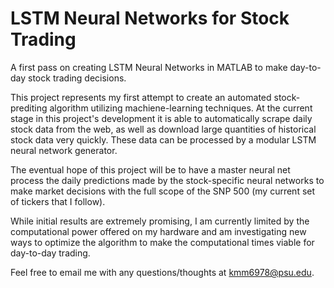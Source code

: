 # LSTM Neural Networks for Stock Trading
A first pass on creating LSTM Neural Networks in MATLAB to make day-to-day stock trading decisions.

This project represents my first attempt to create an automated stock-prediting algorithm utilizing machiene-learning techniques. At the current stage in this project's development it is able to automatically scrape daily stock data from the web, as well as download large quantities of historical stock data very quickly. These data can be processed by a modular LSTM neural network generator.

The eventual hope of this project will be to have a master neural net process the daily predictions made by the stock-specific neural networks to make market decisions with the full scope of the SNP 500 (my current set of tickers that I follow).

While initial results are extremely promising, I am currently limited by the computational power offered on my hardware and am investigating new ways to optimize the algorithm to make the computational times viable for day-to-day trading.

Feel free to email me with any questions/thoughts at kmm6978@psu.edu.
